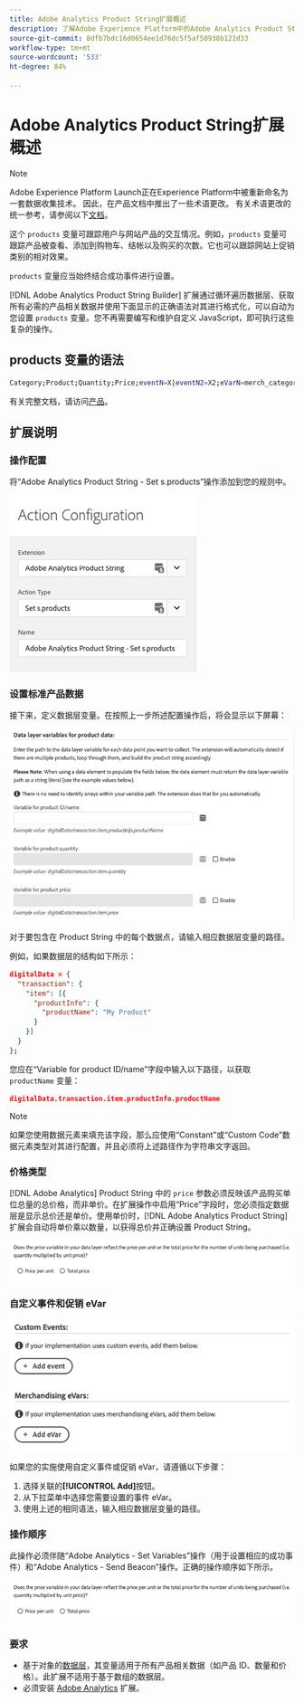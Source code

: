 ```yaml
---
title: Adobe Analytics Product String扩展概述
description: 了解Adobe Experience Platform中的Adobe Analytics Product String标记扩展。
source-git-commit: 8dfb7bdc16d0654ee1d76dc5f5af50938b122d33
workflow-type: tm+mt
source-wordcount: '533'
ht-degree: 84%

---
```


# Adobe Analytics Product String扩展概述

>[!NOTE]
>
>Adobe Experience Platform Launch正在Experience Platform中被重新命名为一套数据收集技术。 因此，在产品文档中推出了一些术语更改。 有关术语更改的统一参考，请参阅以下[文档](../../../term-updates.md)。

这个 `products` 变量可跟踪用户与网站产品的交互情况。例如，`products` 变量可跟踪产品被查看、添加到购物车、结帐以及购买的次数。它也可以跟踪网站上促销类别的相对效果。

`products` 变量应当始终结合成功事件进行设置。

[!DNL Adobe Analytics Product String Builder] 扩展通过循环遍历数据层、获取所有必需的产品相关数据并使用下面显示的正确语法对其进行格式化，可以自动为您设置 `products` 变量。您不再需要编写和维护自定义 JavaScript，即可执行这些复杂的操作。

## products 变量的语法

```bash
Category;Product;Quantity;Price;eventN=X|eventN2=X2;eVarN=merch_category|eVarN2=merch_category2
```

有关完整文档，请访问[产品](https://experienceleague.adobe.com/docs/analytics/implementation/vars/page-vars/products.html)。

## 扩展说明

### 操作配置

将“Adobe Analytics Product String - Set s.products”操作添加到您的规则中。

![操作配置](./images/screenshot-action-config.png)

### 设置标准产品数据

接下来，定义数据层变量。在按照上一步所述配置操作后，将会显示以下屏幕：

![标准字段](./images/screenshot-standard-fields.png)

对于要包含在 Product String 中的每个数据点，请输入相应数据层变量的路径。

例如，如果数据层的结构如下所示：

```json
digitalData = {
  "transaction": {
    "item": [{
      "productInfo": {
        "productName": "My Product"
      }
    }]
  }
};
```

您应在“Variable for product ID/name”字段中输入以下路径，以获取 `productName` 变量：

```json
digitalData.transaction.item.productInfo.productName
```

>[!NOTE]
>
>如果您使用数据元素来填充该字段，那么应使用“Constant”或“Custom Code”数据元素类型对其进行配置，并且必须将上述路径作为字符串文字返回。

### 价格类型

[!DNL Adobe Analytics] Product String 中的 `price` 参数必须反映该产品购买单位总量的总价格，而非单价。在扩展操作中启用“Price”字段时，您必须指定数据层是显示总价还是单价。使用单价时，[!DNL Adobe Analytics Product String] 扩展会自动将单价乘以数量，以获得总价并正确设置 Product String。

![价格类型](./images/screenshot-price-type.png)

### 自定义事件和促销 eVar

![事件和 eVar](./images/screenshot-events-evars.png)

如果您的实施使用自定义事件或促销 eVar，请遵循以下步骤：

1. 选择关联的&#x200B;**[!UICONTROL Add]**&#x200B;按钮。
1. 从下拉菜单中选择您需要设置的事件 eVar。
1. 使用上述的相同语法，输入相应数据层变量的路径。

### 操作顺序

此操作必须伴随“Adobe Analytics - Set Variables”操作（用于设置相应的成功事件）和“Adobe Analytics - Send Beacon”操作。正确的操作顺序如下所示。

![标准字段](./images/screenshot-price-type.png)

### 要求

* 基于对象的[数据层](https://theblog.adobe.com/data-layers-buzzword-best-practice/)，其变量适用于所有产品相关数据（如产品 ID、数量和价格）。此扩展不适用于基于数组的数据层。
* 必须安装 [Adobe Analytics](https://experienceleague.adobe.com/docs/launch/using/extensions-ref/adobe-extension/analytics-extension/overview.html?lang=zh-Hans) 扩展。
